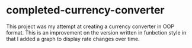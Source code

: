 # completed-currency-converter
This project was my attempt at creating a currency converter in OOP format.
This is an improvement on the version written in funbction style in that I added a graph to display rate changes over time.